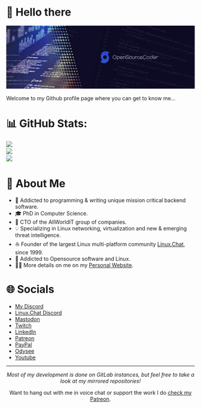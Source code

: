 # 👋 Hello there 
![](https://github.com/nkukard/nkukard/blob/main/banner.png)

Welcome to my Github profile page where you can get to know me...

# 📊 GitHub Stats:
![](https://github-readme-stats.vercel.app/api?username=nkukard&theme=dark&hide_border=false&include_all_commits=true&count_private=true)<br/>
![](https://github-readme-streak-stats.herokuapp.com/?user=nkukard&theme=dark&hide_border=false)<br/>
![](https://github-readme-stats.vercel.app/api/top-langs/?username=nkukard&theme=dark&hide_border=false&include_all_commits=true&count_private=true&layout=compact)

# 💫 About Me
* 🧐   Addicted to programming & writing unique mission critical backend software.
* 🎓   PhD in Computer Science.
* 💼   CTO of the AllWorldIT group of companies.
* 💡   Specializing in Linux networking, virtualization and new & emerging threat intelligence.
* ⛵   Founder of the largest Linux multi-platform community [Linux.Chat](Linux.Chat), since 1999.
* 🌱   Addicted to Opensource software and Linux.
* ✍🏻   More details on me on my [Personal Website](https://nkukard.opensource.expert/).

# 🌐 Socials
* [My Discord](https://discord.gg/YufTUAY)
* [Linux.Chat Discord](https://discord.gg/eppWCrXNhH)
* [Mastodon](https://linux.social/@nkukard)
* [Twitch](https://twitch.tv/OpenSourceCoder)
* [LinkedIn](https://linked.in/nkukard)
* [Patreon](https://patreon.com/OpenSourceCoder)
* [PayPal](https://paypal.me/OpenSourceCoder)
* [Odysee](https://odysee.com/$/invite/@OpenSourceCoder:1)
* [Youtube](https://youtube.com/@OpenSourceCode)

<hr>

<p align="center">
    <i>Most of my development is done on GitLab instances, but feel free to take a look at my mirrored repositories!</i>
</p>

<p  align="center">
    Want to hang out with me in voice chat or support the work I do <a href="https://patreon.com/OpenSourceCoder">check my Patreon</a>.
</p>
